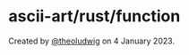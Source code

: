 # ascii-art/rust/function

Created by [@theoludwig](https://github.com/theoludwig) on 4 January 2023.
